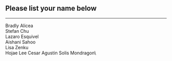 ## Please list your name below
--------------------------------------------------------------------------------------------------------------------------------------
Bradly Alicea\
Stefan Chu\
Lazaro Esquivel\
Aishani Sahoo\
Lisa Zenku\
Hojae Lee
Cesar Agustin Solis Mondragon\
